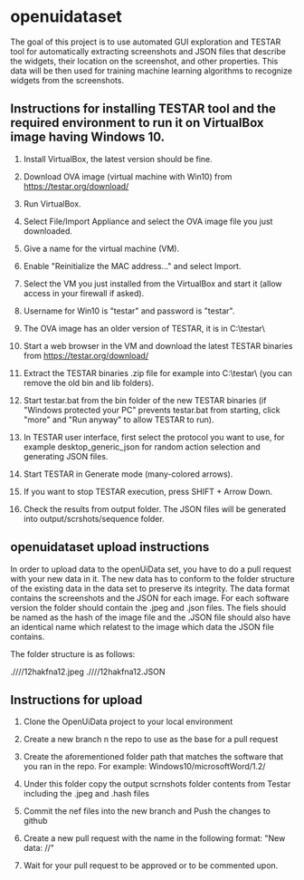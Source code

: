 # openuidataset

The goal of this project is to use automated GUI exploration and TESTAR tool for automatically extracting screenshots and JSON files that describe the widgets, their location on the screenshot, and other properties. This data will be then used for training machine learning algorithms to recognize widgets from the screenshots.



## Instructions for installing TESTAR tool and the required environment to run it on VirtualBox image having Windows 10.

1. Install VirtualBox, the latest version should be fine.

2. Download OVA image (virtual machine with Win10) from https://testar.org/download/

3. Run VirtualBox.

4. Select File/Import Appliance and select the OVA image file you just downloaded.

5. Give a name for the virtual machine (VM).

6. Enable "Reinitialize the MAC address..." and select Import.

7. Select the VM you just installed from the VirtualBox and start it (allow access in your firewall if asked).

8. Username for Win10 is "testar" and password is "testar".

9. The OVA image has an older version of TESTAR, it is in C:\testar\

10. Start a web browser in the VM and download the latest TESTAR binaries from https://testar.org/download/

11. Extract the TESTAR binaries .zip file for example into C:\testar\ (you can remove the old bin and lib folders).

12. Start testar.bat from the bin folder of the new TESTAR binaries (if "Windows protected your PC" prevents testar.bat from starting, click "more" and "Run anyway" to allow TESTAR to run).

13. In TESTAR user interface, first select the protocol you want to use, for example desktop_generic_json for random action selection and generating JSON files.

14. Start TESTAR in Generate mode (many-colored arrows).

15. If you want to stop TESTAR execution, press SHIFT + Arrow Down.

16. Check the results from output folder. The JSON files will be generated into output/scrshots/sequence folder.



## openuidataset upload instructions

In order to upload data to the openUiData set, you have to do a pull request with your new data in it. The new data has to conform to the folder structure of the existing data in the data set to preserve its integrity. The data format contains the screenshots and the JSON for each image. For each software version the folder should contain the <hash>.jpeg and <hash>.json files. The fiels should be named as the hash of the image file and the .JSON file should also have an identical name which relatest to the image which data the JSON file contains.

The folder structure is as follows:

./<operating system>/<software name>/<software version>/12hakfna12.jpeg
./<operating system>/<software name>/<software version>/12hakfna12.JSON

## Instructions for upload

1. Clone the OpenUiData project to your local environment

2. Create a new branch n the repo to use as the base for a pull request

3. Create the aforementioned folder path that matches the software that you ran in the repo. For example: Windows10/microsoftWord/1.2/

4. Under this folder copy the output scrnshots folder contents from Testar including the .jpeg and .hash files

5. Commit the nef files into the new branch and Push the changes to github

6. Create a new pull request with the name in the following format: "New data: <operating system>/<software name>/<software version>"
  
7.  Wait for your pull request to be approved or to be commented upon.
